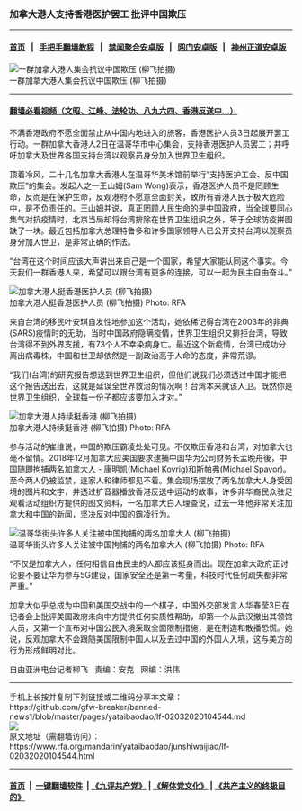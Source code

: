 ### 加拿大港人支持香港医护罢工  批评中国欺压
------------------------

#### [首页](https://github.com/gfw-breaker/banned-news1/blob/master/README.md) &nbsp;&nbsp;|&nbsp;&nbsp; [手把手翻墙教程](https://github.com/gfw-breaker/guides/wiki) &nbsp;&nbsp;|&nbsp;&nbsp; [禁闻聚合安卓版](https://github.com/gfw-breaker/bn-android) &nbsp;&nbsp;|&nbsp;&nbsp; [网门安卓版](https://github.com/oGate2/oGate) &nbsp;&nbsp;|&nbsp;&nbsp; [神州正道安卓版](https://github.com/SzzdOgate/update) 



<div id="headerimg">
 <img alt="一群加拿大港人集会抗议中国欺压 (柳飞拍摄)" src="https://www.rfa.org/mandarin/yataibaodao/junshiwaijiao/lf-02032020104544.html/Pic4.jpg/@@images/7693bda3-fb80-4756-98c6-0e2e44b0ba87.jpeg" title="一群加拿大港人集会抗议中国欺压 (柳飞拍摄)"/>
 <div id="headerimgcontents">
  <div id="headerimgcaption">
   <span>
    一群加拿大港人集会抗议中国欺压 (柳飞拍摄)
   </span>
   <!-- zoomattribute -->
  </div>
  <!-- headerimgcaption -->
 </div>
 <!-- headerimagecontents -->
</div>

<hr/>


#### [翻墙必看视频（文昭、江峰、法轮功、八九六四、香港反送中...）](https://github.com/gfw-breaker/banned-news1/blob/master/pages/link3.md)

<div id="storytext">
 <div>
  <div class="slot_header">
  </div>
 </div>
 <p>
  不满香港政府不愿全面禁止从中国内地进入的旅客，香港医护人员3日起展开罢工行动。一群加拿大香港人2日在温哥华市中心集会，支持香港医护人员罢工；并呼吁加拿大及世界各国支持台湾以观察员身分加入世界卫生组织。
 </p>
 <p>
 </p>
 <p>
 </p>
 <p>
  顶着冷风，二十几名加拿大香港人在温哥华美术馆前举行“支持医护工会、反中国欺压”的集会。发起人之一王山姆(Sam Wong)表示，香港医护人员不是罔顾生命，反而是在保护生命，反观港府不愿意全面封关，致所有香港人民于极大危险中，是不负责任的。王山姆并说，真正罔顾人民生命的是中国政府，当全球要同心集气对抗疫情时，北京当局却将台湾排除在世界卫生组织之外，等于全球防疫拼图缺了一块。最近包括加拿大总理特鲁多和许多国家领导人已公开支持台湾以观察员身分加入世卫，是非常正确的作法。
 </p>
 <p>
  “台湾在这个时间应该大声讲出来自己是一个国家，希望大家能认同这个事实。今天我们一群香港人来，希望可以跟台湾有更多的连接，可以一起为民主自由奋斗。”
 </p>
 <p>
  <div class="image-inline captioned" style="width:680px;">
   <div style="width:680px;">
    <img alt="加拿大港人挺香港医护人员  (柳飞拍摄)" src="https://www.rfa.org/mandarin/yataibaodao/junshiwaijiao/lf-02032020104544.html/Pic1.jpg" title="加拿大港人挺香港医护人员  (柳飞拍摄)"/>
   </div>
   <div class="image-caption">
    <span style="width:680px;">
     加拿大港人挺香港医护人员  (柳飞拍摄)
    </span>
    <span class="copyright">
     Photo: RFA
    </span>
   </div>
  </div>
 </p>
 <p>
  来自台湾的移民叶安琪自发性地参加这个活动，她依稀记得台湾在2003年的非典(SARS)疫情时的无助，当时中国政府隐瞒疫情，世界卫生组织又排拒台湾，导致台湾得不到外界支援，有73个人不幸染病身亡。最近这个新疫情，台湾已成功分离出病毒株，中国和世卫却依然是一副政治高于人命的态度，非常荒谬。
 </p>
 <p>
  “我们(台湾)的研究报告想送到世界卫生组织，但他们说我们必须透过中国才能把这个报告送出去，这就是延误全世界救治的情况啊！台湾本来就该入卫。既然你是世界卫生组织，全球每一份子都应该要加入才对。”
 </p>
 <p>
  <div class="image-inline captioned" style="width:680px;">
   <div style="width:680px;">
    <img alt="加拿大港人持续挺香港 (柳飞拍摄)" src="https://www.rfa.org/mandarin/yataibaodao/junshiwaijiao/lf-02032020104544.html/Pic3.jpg" title="加拿大港人持续挺香港 (柳飞拍摄)"/>
   </div>
   <div class="image-caption">
    <span style="width:680px;">
     加拿大港人持续挺香港 (柳飞拍摄)
    </span>
    <span class="copyright">
     Photo: RFA
    </span>
   </div>
  </div>
 </p>
 <p>
  参与活动的崔维说，中国的欺压霸凌处处可见。不仅欺压香港和台湾，对加拿大也毫不留情。2018年12月加拿大应美国要求逮捕中国华为公司财务长孟晚舟後，中国随即拘捕两名加拿大人 - 康明凯(Michael Kovrig)和斯帕弗(Michael Spavor)。至今两人仍被监禁，连家人和律师都见不着。集会现场摆放了两名加拿大人身受困境的图片和文字，并透过扩音器播放香港反送中运动的故事，许多非华裔民众驻足观看活动组织方提供的图文资料，一名加拿大白人理查说，过去一年他非常关注加拿大和中国的新闻，坚决反对中国的霸凌行为。
 </p>
 <p>
  <div class="image-inline captioned" style="width:680px;">
   <div style="width:680px;">
    <img alt="温哥华街头许多人关注被中国拘捕的两名加拿大人  (柳飞拍摄)" src="https://www.rfa.org/mandarin/yataibaodao/junshiwaijiao/lf-02032020104544.html/Pic2.jpg" title="温哥华街头许多人关注被中国拘捕的两名加拿大人  (柳飞拍摄)"/>
   </div>
   <div class="image-caption">
    <span style="width:680px;">
     温哥华街头许多人关注被中国拘捕的两名加拿大人  (柳飞拍摄)
    </span>
    <span class="copyright">
     Photo: RFA
    </span>
   </div>
  </div>
 </p>
 <p>
  “不仅是加拿大人，任何相信自由民主的人都应该挺身而出。现在加拿大政府正讨论要不要让华为参与5G建设，国家安全还是第一考量，科技时代任何疏失都非常严重。”
 </p>
 <p>
  加拿大似乎总成为中国和美国交战中的一个棋子，中国外交部发言人华春莹3日在记者会上批评美国政府未向中方提供任何实质性帮助，却第一个从武汉撤出其领馆人员，又第一个宣布对中国公民入境采取全面限制措施，是在制造和散播恐慌。她说，反观加拿大不会跟随美国限制中国人以及去过中国的外国人入境，这与美方的行为形成鲜明对比。
 </p>
 <p>
 </p>
 <p>
  自由亚洲电台记者柳飞   责编：安克   网编：洪伟
 </p>
</div>

<hr/>
手机上长按并复制下列链接或二维码分享本文章：<br/>
https://github.com/gfw-breaker/banned-news1/blob/master/pages/yataibaodao/lf-02032020104544.md <br/>
<a href='https://github.com/gfw-breaker/banned-news1/blob/master/pages/yataibaodao/lf-02032020104544.md'><img src='https://github.com/gfw-breaker/banned-news1/blob/master/pages/yataibaodao/lf-02032020104544.md.png'/></a> <br/>
原文地址（需翻墙访问）：https://www.rfa.org/mandarin/yataibaodao/junshiwaijiao/lf-02032020104544.html


------------------------
#### [首页](https://github.com/gfw-breaker/banned-news1/blob/master/README.md) &nbsp;|&nbsp; [一键翻墙软件](https://github.com/gfw-breaker/nogfw/blob/master/README.md) &nbsp;| [《九评共产党》](https://github.com/gfw-breaker/9ping.md/blob/master/README.md#九评之一评共产党是什么) | [《解体党文化》](https://github.com/gfw-breaker/jtdwh.md/blob/master/README.md) | [《共产主义的终极目的》](https://github.com/gfw-breaker/gczydzjmd.md/blob/master/README.md)


<img src='http://gfw-breaker.win/banned-news/pages/yataibaodao/lf-02032020104544.md' width='0px' height='0px'/>